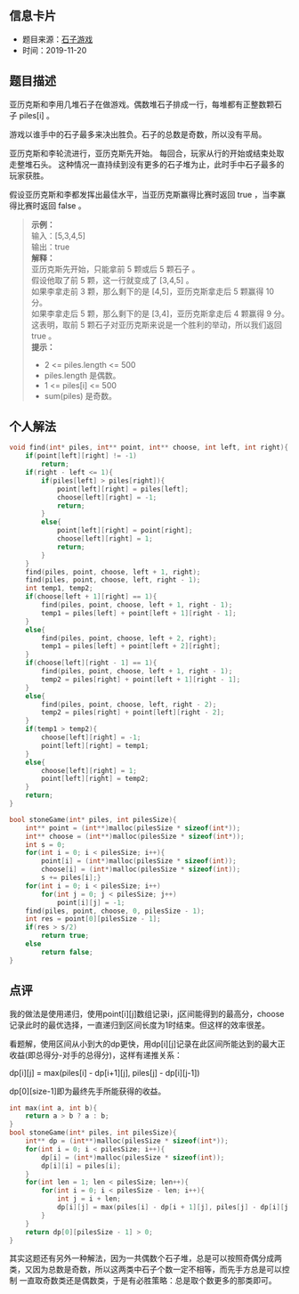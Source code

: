 ## 信息卡片
* 题目来源：[石子游戏](https://leetcode-cn.com/problems/stone-game/)
* 时间：2019-11-20



## 题目描述
亚历克斯和李用几堆石子在做游戏。偶数堆石子排成一行，每堆都有正整数颗石子 piles[i] 。

游戏以谁手中的石子最多来决出胜负。石子的总数是奇数，所以没有平局。

亚历克斯和李轮流进行，亚历克斯先开始。 每回合，玩家从行的开始或结束处取走整堆石头。 这种情况一直持续到没有更多的石子堆为止，此时手中石子最多的玩家获胜。

假设亚历克斯和李都发挥出最佳水平，当亚历克斯赢得比赛时返回 true ，当李赢得比赛时返回 false 。

>**示例：** <br>
输入：[5,3,4,5] <br>
输出：true <br>
**解释：** <br>
亚历克斯先开始，只能拿前 5 颗或后 5 颗石子 。<br>
假设他取了前 5 颗，这一行就变成了 [3,4,5] 。 <br>
如果李拿走前 3 颗，那么剩下的是 [4,5]，亚历克斯拿走后 5 颗赢得 10 分。 <br>
如果李拿走后 5 颗，那么剩下的是 [3,4]，亚历克斯拿走后 4 颗赢得 9 分。  <br>
这表明，取前 5 颗石子对亚历克斯来说是一个胜利的举动，所以我们返回 true 。 <br>
**提示：** <br>
>* 2 <= piles.length <= 500
>* piles.length 是偶数。
>* 1 <= piles[i] <= 500
>* sum(piles) 是奇数。

## 个人解法
```c
void find(int* piles, int** point, int** choose, int left, int right){
    if(point[left][right] != -1)
        return;
    if(right - left <= 1){
        if(piles[left] > piles[right]){
            point[left][right] = piles[left];
            choose[left][right] = -1;
            return;
        }
        else{
            point[left][right] = point[right];
            choose[left][right] = 1;
            return;
        }
    } 
    find(piles, point, choose, left + 1, right);
    find(piles, point, choose, left, right - 1);
    int temp1, temp2;
    if(choose[left + 1][right] == 1){
        find(piles, point, choose, left + 1, right - 1);
        temp1 = piles[left] + point[left + 1][right - 1];
    }
    else{
        find(piles, point, choose, left + 2, right);
        temp1 = piles[left] + point[left + 2][right];
    }
    if(choose[left][right - 1] == 1){
        find(piles, point, choose, left + 1, right - 1);
        temp2 = piles[right] + point[left + 1][right - 1];
    }
    else{
        find(piles, point, choose, left, right - 2);
        temp2 = piles[right] + point[left][right - 2];
    }
    if(temp1 > temp2){
        choose[left][right] = -1;
        point[left][right] = temp1;
    }
    else{
        choose[left][right] = 1;
        point[left][right] = temp2;
    }
    return;
}

bool stoneGame(int* piles, int pilesSize){
    int** point = (int**)malloc(pilesSize * sizeof(int*));
    int** choose = (int**)malloc(pilesSize * sizeof(int*));
    int s = 0;
    for(int i = 0; i < pilesSize; i++){
        point[i] = (int*)malloc(pilesSize * sizeof(int));
        choose[i] = (int*)malloc(pilesSize * sizeof(int));
        s += piles[i];}
    for(int i = 0; i < pilesSize; i++)
        for(int j = 0; j < pilesSize; j++)
            point[i][j] = -1;
    find(piles, point, choose, 0, pilesSize - 1);
    int res = point[0][pilesSize - 1];
    if(res > s/2)
        return true;
    else
        return false;
}
``` 



## 点评
我的做法是使用递归，使用point[i][j]数组记录i，j区间能得到的最高分，choose记录此时的最优选择，一直递归到区间长度为1时结束。但这样的效率很差。

看题解，使用区间从小到大的dp更快，用dp[i][j]记录在此区间所能达到的最大正收益(即总得分-对手的总得分)，这样有递推关系：

dp[i][j] = max(piles[i] - dp[i+1][j], piles[j] - dp[i][j-1])

dp[0][size-1]即为最终先手所能获得的收益。
```c
int max(int a, int b){
    return a > b ? a : b;
}
bool stoneGame(int* piles, int pilesSize){
    int** dp = (int**)malloc(pilesSize * sizeof(int*));
    for(int i = 0; i < pilesSize; i++){
        dp[i] = (int*)malloc(pilesSize * sizeof(int));
        dp[i][i] = piles[i];
    }
    for(int len = 1; len < pilesSize; len++){
        for(int i = 0; i < pilesSize - len; i++){
            int j = i + len;
            dp[i][j] = max(piles[i] - dp[i + 1][j], piles[j] - dp[i][j - 1]);
        }
    }
    return dp[0][pilesSize - 1] > 0;
}
```

其实这题还有另外一种解法，因为一共偶数个石子堆，总是可以按照奇偶分成两类，又因为总数是奇数，所以这两类中石子个数一定不相等，而先手方总是可以控制
一直取奇数类还是偶数类，于是有必胜策略：总是取个数更多的那类即可。

